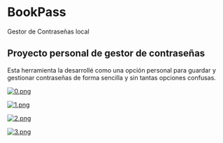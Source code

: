 # BookPass
Gestor de Contraseñas local


## Proyecto personal de gestor de contraseñas
Esta herramienta la desarrollé como una opción personal para guardar y gestionar contraseñas de forma sencilla y sin tantas opciones confusas.


[![0.png](https://i.postimg.cc/y6jr6wnk/0.png)](https://postimg.cc/LhqVNQcp)

[![1.png](https://i.postimg.cc/CxBvNd0q/1.png)](https://postimg.cc/4YGb4fmf)

[![2.png](https://i.postimg.cc/ZKqsWVDj/2.png)](https://postimg.cc/pygJ7Yvn)

[![3.png](https://i.postimg.cc/DyYjLL9h/3.png)](https://postimg.cc/KRBDykcp)
